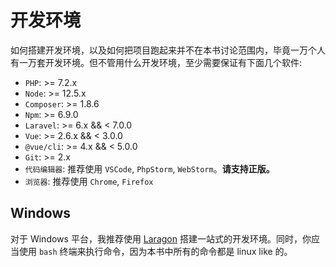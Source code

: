 # 开发环境

如何搭建开发环境，以及如何把项目跑起来并不在本书讨论范围内，毕竟一万个人有一万套开发环境。但不管用什么开发环境，至少需要保证有下面几个软件:

* `PHP`: >= 7.2.x
* `Node`: >= 12.5.x
* `Composer`: >= 1.8.6
* `Npm`: >= 6.9.0
* `Laravel`: >= 6.x && < 7.0.0
* `Vue`: >= 2.6.x && < 3.0.0
* `@vue/cli`: >= 4.x && < 5.0.0
* `Git`: >= 2.x
* `代码编辑器`: 推荐使用 `VSCode`, `PhpStorm`, `WebStorm`。**请支持正版。**
* `浏览器`: 推荐使用 `Chrome`, `Firefox`

## Windows

对于 Windows 平台，我推荐使用 [Laragon](https://laragon.org/) 搭建一站式的开发环境。同时，你应当使用 `bash` 终端来执行命令，因为本书中所有的命令都是 linux like 的。
